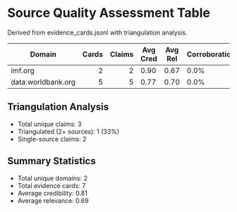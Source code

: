 # Source Quality Assessment Table

Derived from evidence_cards.jsonl with triangulation analysis.

| Domain | Cards | Claims | Avg Cred | Avg Rel | Corroboration | Providers |
|--------|------:|-------:|----------|---------|---------------|-----------|
| imf.org | 2 | 2 | 0.90 | 0.67 | 0.0% | brave |
| data.worldbank.org | 5 | 5 | 0.77 | 0.70 | 0.0% | worldbank |

## Triangulation Analysis
- Total unique claims: 3
- Triangulated (2+ sources): 1 (33%)
- Single-source claims: 2

## Summary Statistics
- Total unique domains: 2
- Total evidence cards: 7
- Average credibility: 0.81
- Average relevance: 0.69